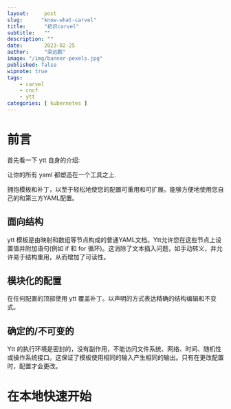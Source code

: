 ```yaml
---
layout:     post 
slug:      "know-what-carvel"
title:      "初识carvel"
subtitle:   ""
description: ""
date:       2023-02-25
author:     "梁远鹏"
image: "/img/banner-pexels.jpg"
published: false
wipnote: true
tags:
    - carvel 
    - cncf
    - ytt
categories: [ kubernetes ]
---
```



# 前言    

首先看一下 ytt 自身的介绍:

让你的所有 yaml 都塑造在一个工具之上.

拥抱模板和补丁，以至于轻松地使您的配置可重用和可扩展。能够方便地使用您自己的和第三方YAML配置。

## 面向结构

ytt 模板是由映射和数组等节点构成的普通YAML文档。Ytt允许您在这些节点上设置值并附加语句(例如 if 和 for 循环)。这消除了文本插入问题，如手动转义，并允许易于结构重用，从而增加了可读性。

## 模块化的配置

在任何配置的顶部使用 ytt 覆盖补丁。以声明的方式表达精确的结构编辑和不变式。

## 确定的/不可变的

Ytt 的执行环境是密封的，没有副作用，不能访问文件系统、网络、时间、随机性或操作系统接口。这保证了模板使用相同的输入产生相同的输出。只有在更改配置时，配置才会更改。


# 在本地快速开始

